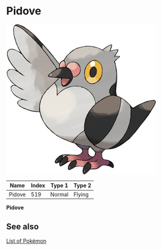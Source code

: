 # Pidove


![Pidove](images/519.png)

| **Name** | **Index** | **Type 1** | **Type 2** |
|----|----|----|----|
| Pidove | 519 | Normal | Flying  |

**Pidove** 

## See also

[List of Pokémon](../pokemon.md)
